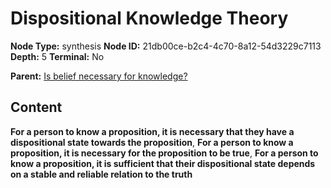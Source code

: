 # Dispositional Knowledge Theory

**Node Type:** synthesis
**Node ID:** 21db00ce-b2c4-4c70-8a12-54d3229c7113
**Depth:** 5
**Terminal:** No

**Parent:** [Is belief necessary for knowledge?](is-belief-necessary-for-knowledge-antithesis-2f3ee4f9-c68a-41dc-8daa-3a8c2f2f0b23.md)

## Content

**For a person to know a proposition, it is necessary that they have a dispositional state towards the proposition**, **For a person to know a proposition, it is necessary for the proposition to be true**, **For a person to know a proposition, it is sufficient that their dispositional state depends on a stable and reliable relation to the truth**

